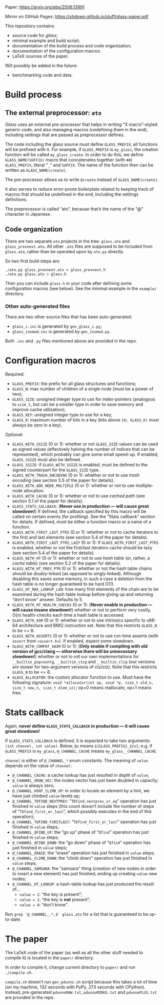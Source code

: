 Paper: https://arxiv.org/abs/2506.13991

Mirror on GitHub Pages: https://shdown.github.io/stuff/glass-paper.pdf

This repository contains:
 * source code for *glass*;
 * minimal example and build script;
 * documentation of the build process and code organization;
 * documentation of the configuration macros.
 * LaTeX sources of the paper.

Will possibly be added in the future:
 * benchmarking code and data.

# Build process

## The external preprocessor: `ato`

*Glass* uses an external pre-processor that helps in writing “X macro”-styled generic code,
and also managing macros (undefining them in the end), including settings that are passed as preprocessor defines.

The code including the glass source must define `GLASS_PREFIX`; all functions will be prefixed with it.
For example, if `GLASS_PREFIX` is `my_glass`, the creation function will be called `my_glass_create`.
In order to do this, we define `GLASS_NAME(SUFFIX)` macro that concatenates
together (with `##`) `GLASS_PREFIX`, literal “`_`” and `SUFFIX`.
The name of the function then can be written as `GLASS_NAME(create)`.

The pre-processor allows us to write `@create` instead of `GLASS_NAME(create)`.

It also serves to reduce error-prone boilerplate related to keeping track of macros that should be
undefined in the end, including the settings definitions.

The preprocessor is called “ato”, because that’s the name of the “@” character in Japanese.

## Code organization

There are two separate `ato` projects in the tree: `glass.ato` and `glass_prevnext.ato`.
All other `.ato` files are supposed to be included from `glass.ato`, rather than be operated upon by `ato.py` directly.

So two first build steps are:

```
./ato.py glass_prevnext.ato > glass_prevnext.h
./ato.py glass.ato > glass.h
```

Then you can include `glass.h` in your code after defining some configuration macros (see below).
See the minimal example in the `example/` directory.

### Other auto-generated files

There are two other source files that has been auto-generated:
 * `glass_c.inc` is generated by `gen_glass_c.py`;
 * `glass_invmod.inc` is generated by `gen_invmod.py`.

Both `.inc` and `.py` files mentioned above are provided in the repo.

# Configuration macros

Required:
 * `GLASS_PREFIX`: the prefix for all glass structures and functions;
 * `GLASS_N`: max number of children of a single node (must be a power of two);
 * `GLASS_SIZE`: unsigned integer type to use for index-pointers (analogous to `size_t`, but can be a smaller type in order to save memory and improve cache utilization);
 * `GLASS_KEY`: unsigned integer type to use for a key;
 * `GLASS_K`: maximum number of bits in a key (bits above `[0; GLASS_K)` must always be zero in a key).

Optional:
 * `GLASS_WITH_SSIZE` (0 or 1): whether or not `GLASS_SIZE` values can be used as signed values (effectively halving the number of indices that can be represented), which probably can give some small speed-up. If enabled, `GLASS_SSIZE` must also be defined.
 * `GLASS_SSIZE`: if `GLASS_WITH_SSIZE` is enabled, must be defined to the signed counterpart for the `GLASS_SIZE` type.
 * `GLASS_WITH_TRASH_ENCODING` (0 or 1): whether or not to use *trash encoding* (see section 5.5 of the paper for details).
 * `GLASS_WITH_ADD_NODE_MULTIPLE` (0 or 1): whether or not to use multiple-node allocation.
 * `GLASS_WITH_CACHE` (0 or 1): whether or not to use *cached path* (see section 5.1 of the paper for details).
 * `GLASS_STATS_CALLBACK`: (**Never use in production — will cause great slowdown!**) If defined, the callback specified by this macro will be called on certain events (for profiling). See the “Stats callback” section for details. If defined, must be either a function macro or a name of a function.
 * `GLASS_WITH_FIRST_LAST_PTRS` (0 or 1): whether or not to cache iterators to the first and last elements (see section 5.4 of the paper for details).
 * `GLASS_WITH_FIRST_LAST_PTRS_LAZY` (0 or 1): if `GLASS_WITH_FIRST_LAST_PTRS` is enabled, whether or not the first/last iterators cache should be lazy (see section 5.4 of the paper for details).
 * `GLASS_WITH_HT` (0 or 1): whether or not to use *hash table* (or, rather, a *cache table*) (see section 5.2 of the paper for details).
 * `GLASS_WITH_HT_PREV_PTR` (0 or 1): whether or not the hash table chains should be doubly-linked (as opposed to singly-linked). Although disabling this saves some memory, in such a case a deletion from the hash table is no longer guaranteed to be hard O(1).
 * `GLASS_HT_MAX_LOOKUP_LEN`: how many first elements of the chain are to be examined during the hash table lookup before giving up and returning “don’t know” answer. Defaults to 5.
 * `GLASS_WITH_HT_HEALTH_CHECKS` (0 or 1): (**Never enable in production — will cause insane slowdown!**) whether or not to perform very costly, O(n) health-checks each time a hash table is accessed.
 * `GLASS_WITH_ASM` (0 or 1): whether or not to use intrinsics specific to x86-64 architecture and BMI2 instruction set. Note that this restricts `GLASS_N` to be <= 8.
 * `GLASS_WITH_ASSERTS` (0 or 1): whether or not to use run-time asserts (with `assert` from `<assert.h>`). If enabled, expect some slowdown.
 * `GLASS_WITH_COMPAT_SHIM` (0 or 1): (**Only enable if compiling with old version of gcc/clang — otherwise there will be unnecessary slowdown!**) whether or not to roll our own implementations for `__builtin_popcountg`, `__builtin_ctzg` and `__builtin_clzg` (our versions are slower for two-argument versions of ctz/clz). Note that this restricts `GLASS_N` to be <= 8.
 * `GLASS_ALLOCATOR`: the custom allocator function to use. Must have the following signature: `void *allocator(int op, void *p, size_t old_n, size_t new_n, size_t elem_sz)`; op=0 means reallocate, op=1 means free.

# Stats callback

Again, **never define `GLASS_STATS_CALLBACK` in production — it will cause great slowdown!**

If `GLASS_STATS_CALLBACK` is defined, it is expected to take two arguments: `(int channel, int value)`.
Below, `@x` means `${GLASS_PREFIX}_${x}`; e.g. if `GLASS_PREFIX` is `my_glass`, `@_CHANNEL_CACHE` means `my_glass__CHANNEL_CACHE`.

`channel` is either of `@_CHANNEL_*` enum constants.
The meaning of `value` depends on the value of `channel`:
 * `@_CHANNEL_CACHE`: a cache lookup has just resulted in depth of `value`;
 * `@_CHANNEL_GROW_VEC`: the nodes vector has just been doubled in capacity; `value` is always zero;
 * `@_CHANNEL_HINT_CLIMB_UP`: in order to locate an element by a hint, we have just climbed `value` levels up;
 * `@_CHANNEL_TDFIND_NEXTPREV`: “`TDfind_nextprev_or_eq`” operation has just finished in `value` steps (this count doesn’t include the number of steps of “`TDfind_first_or_last`”, which possibly executes in the end of this operation);
 * `@_CHANNEL_TDFIND_FIRSTLAST`: “`TDfind_first_or_last`” operation has just finished in `value` steps;
 * `@_CHANNEL_QFIND_UP`: the “go up” phase of “`Qfind`” operation has just finished in `value` steps;
 * `@_CHANNEL_QFIND_DOWN`: the “go down” phase of “`Qfind`” operation has just finished in `value` steps;
 * `@_CHANNEL_ERASE`: the “erase” operation has just finished in `value` steps;
 * `@_CHANNEL_CLIMB_DOWN`: the “climb down” operation has just finished in `value` steps;
 * `@_CHANNEL_SAMSARA`: the “samsara” thing (creation of new nodes in order to insert a new element) has just finished, ending up creating `value` new nodes;
 * `@_CHANNEL_HT_LOOKUP`: a hash-table lookup has just produced the result of…
    - `value = 2`: “the key is present”;
    - `value = 1`: “the key is **not** present”;
    - `value = 0`: “don’t know”.

Run `grep '@_CHANNEL_.*,$' glass.ato` for a list that is guaranteed to be up-to-date.

# The paper

The LaTeX code of the paper (as well as all the other stuff needed to compile it) is located in the `paper/` directory.

In order to compile it, change current directory to `paper/` and run `./compile.sh`.

`compile.sh` doesn’t run `gen_pdunno.sh` script because this takes a lot of time (on my machine, 132 seconds with PyPy, 273 seconds with CPython).
Instead, pre-generated `pdunnoRAW.txt`, `pdunnoMINUS.txt` and `pdunnoPLUS.txt` are provided in the repo.
